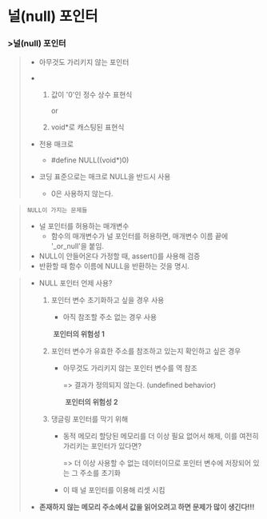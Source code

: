 # 널(null) 포인터

### >널(null) 포인터

> * 아무것도 가리키지 않는 포인터
>
> * 1. 값이 '0'인 정수 상수 표현식 
>
>      or
>
>   2. void*로 캐스팅된 표현식
>
> * 전용 매크로
>
>   * #define NULL((void*)0)
>
> * 코딩 표준으로는 매크로 NULL을 반드시 사용
>
>   * 0은 사용하지 않는다.

> ```NULL이 가지는 문제들```
>
> * 널 포인터를 허용하는 매개변수
>   * 함수의 매개변수가 널 포인터를 허용하면, 매개변수 이름 끝에 '_or_null'을 붙임.
> * NULL이 안들어온다 가정할 때, assert()를 사용해 검증
> * 반환할 때 함수 이름에 NULL을 반환하는 것을 명시.

> * NULL 포인터 언제 사용?
>
>   1. 포인터 변수 초기화하고 싶을 경우 사용
>
>      * 아직 참조할 주소 없는 경우 사용
>
>      
>
>      ​                            **포인터의 위험성 1**
>
>   2. 포인터 변수가 유효한 주소를 참조하고 있는지 확인하고 싶은 경우
>
>      * 아무것도 가리키지 않는 포인터 변수를 역 참조
>
>        => 결과가 정의되지 않는다. (undefined behavior)
>
>        ​					**포인터의 위험성 2**
>
>   3. 댕글링 포인터를 막기 위해
>
>      * 동적 메모리 할당된 메모리를 더 이상 필요 없어서 해제, 이를 여전히 가리키는 포인터가 있다면?
>
>        => 더 이상 사용할 수 없는 데이터이므로 포인터 변수에 저장되어 있는 그 주소를 초기화
>
>      * 이 때 널 포인터를 이용해 리셋 시킴
>
> * **존재하지 않는 메모리 주소에서 값을 읽어오려고 하면 문제가 많이 생긴다!!!**
